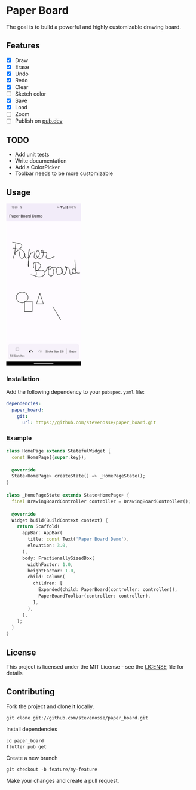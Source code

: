 # Paper Board

The goal is to build a powerful and highly customizable drawing board.

## Features
- [x] Draw
- [x] Erase
- [x] Undo
- [x] Redo
- [x] Clear
- [ ] Sketch color
- [x] Save
- [x] Load
- [ ] Zoom
- [ ] Publish on [pub.dev](https://pub.dev/)
 
## TODO
- Add unit tests
- Write documentation
- Add a ColorPicker
- Toolbar needs to be more customizable

## Usage

<img src="screenshots/1.png" width="200" />

### Installation

Add the following dependency to your `pubspec.yaml` file:

```yaml
dependencies:
  paper_board: 
    git:
      url: https://github.com/stevenosse/paper_board.git
```

### Example

```dart
class HomePage extends StatefulWidget {
  const HomePage({super.key});

  @override
  State<HomePage> createState() => _HomePageState();
}

class _HomePageState extends State<HomePage> {
  final DrawingBoardController controller = DrawingBoardController();

  @override
  Widget build(BuildContext context) {
    return Scaffold(
      appBar: AppBar(
        title: const Text('Paper Board Demo'),
        elevation: 3.0,
      ),
      body: FractionallySizedBox(
        widthFactor: 1.0,
        heightFactor: 1.0,
        child: Column(
          children: [
            Expanded(child: PaperBoard(controller: controller)),
            PaperBoardToolbar(controller: controller),
          ],
        ),
      ),
    );
  }
}
```

## License

This project is licensed under the MIT License - see the [LICENSE](LICENSE) file for details

## Contributing

Fork the project and clone it locally.

```shell
git clone git://github.com/stevenosse/paper_board.git
```

Install dependencies

```shell
cd paper_board
flutter pub get
```

Create a new branch

```shell
git checkout -b feature/my-feature
```

Make your changes and create a pull request.
